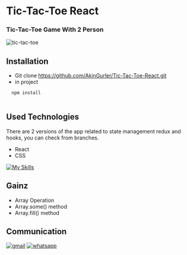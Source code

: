 # Tic-Tac-Toe React
### Tic-Tac-Toe Game With 2 Person


![tic-tac-toe](https://user-images.githubusercontent.com/99674716/186444412-80f77a72-3e1a-4628-a253-74494f151b90.gif)

## Installation 

* Git clone https://github.com/AkinGurler/Tic-Tac-Toe-React.git
* in project
```bash 
  npm install 
  
```


## Used Technologies
There are 2 versions of the app related to state management redux and hooks, you can check from branches.

* React
* CSS 

[![My Skills](https://skills.thijs.gg/icons?i=react,css&theme=light)](https://skills.thijs.gg)

## Gainz
* Array Operation
* Array.some() method
* Array.fill() method


## Communication

[![gmail](https://user-images.githubusercontent.com/99674716/185644867-49abb98d-3901-4011-ad5f-0b2d90bf024e.png)](mailto:akingurler.b@gmail.com)
[![whatsapp](https://user-images.githubusercontent.com/99674716/185643726-5f3fb3f2-bd11-4cd1-baf4-16cd6dae9d3b.png)](http://api.whatsapp.com/send?phone=905534600027)
